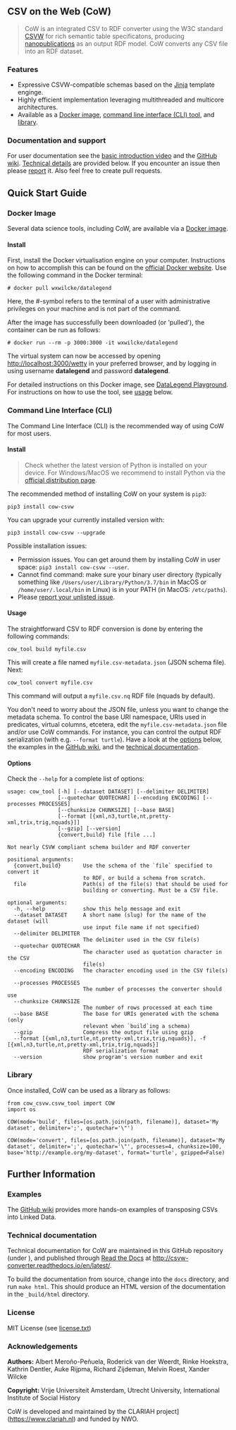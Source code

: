 ## CSV on the Web (CoW)

> CoW is an integrated CSV to RDF converter using the W3C standard [CSVW](https://www.w3.org/TR/tabular-data-primer/) for rich semantic table specificatons, producing [nanopublications](http://nanopub.org/) as an output RDF model. CoW converts any CSV file into an RDF dataset.



### Features

- Expressive CSVW-compatible schemas based on the [Jinja](https://github.com/pallets/jinja) template enginge.
- Highly efficient implementation leveraging multithreaded and multicore architectures.
- Available as a [Docker image](#docker-image), [command line interface (CLI) tool](command-line-interface), and [library](#library).

### Documentation and support
For user documentation see the [basic introduction video](https://t.co/SDWC3NhWZf) and the  [GitHub wiki](https://github.com/clariah/cow/wiki/). [Technical details](#technical-details) are provided below. If you encounter an issue then please [report](https://github.com/CLARIAH/COW/issues/new/choose) it. Also feel free to create pull requests.

## Quick Start Guide

### Docker Image

Several data science tools, including CoW, are available via a [Docker image](https://github.com/wxwilcke/datalegendtools).

#### Install

First, install the Docker virtualisation engine on your computer. Instructions on how to accomplish this can be found on the [official Docker website](https://docs.docker.com/get-docker). Use the following command in the Docker terminal:

```
# docker pull wxwilcke/datalegend
```
Here, the #-symbol refers to the terminal of a user with administrative privileges on your machine and is not part of the command.

After the image has successfully been downloaded (or 'pulled'), the container can be run as follows:

```
# docker run --rm -p 3000:3000 -it wxwilcke/datalegend
```
The virtual system can now be accessed by opening [http://localhost:3000/wetty](http://localhost:3000/wetty) in your preferred browser, and by logging in using username **datalegend** and password **datalegend**.

For detailed instructions on this Docker image, see [DataLegend Playground](https://github.com/wxwilcke/datalegendtools). For instructions on how to use the tool, see  [usage](#usage) below.



### Command Line Interface (CLI)

The Command Line Interface (CLI) is the recommended way of using CoW for most users.

#### Install

> Check whether the latest version of Python is installed on your device. For Windows/MacOS we recommend to install Python via the [official distribution page](https://www.python.org/downloads/).

The recommended method of installing CoW on your system is `pip3`:

```
pip3 install cow-csvw
```

You can upgrade your currently installed version with:

```
pip3 install cow-csvw --upgrade
```

Possible installation issues:

- Permission issues. You can get around them by installing CoW in user space: `pip3 install cow-csvw --user`. 
- Cannot find command: make sure your binary user directory (typically something like `/Users/user/Library/Python/3.7/bin` in MacOS or `/home/user/.local/bin` in Linux) is in your PATH (in MacOS: `/etc/paths`).
- Please [report your unlisted issue](https://github.com/CLARIAH/CoW/issues/new).

#### Usage

The straightforward CSV to RDF conversion is done by entering the following commands:

```
cow_tool build myfile.csv
```

This will create a file named `myfile.csv-metadata.json` (JSON schema file). Next:

```
cow_tool convert myfile.csv
```
This command will output a `myfile.csv.nq` RDF file (nquads by default).

You don't need to worry about the JSON file, unless you want to change the metadata schema. To control the base URI namespace, URIs used in predicates, virtual columns, etcetera, edit the `myfile.csv-metadata.json` file and/or use CoW commands. For instance, you can control the output RDF serialization (with e.g. ``--format turtle``). Have a look at the [options](#options) below, the examples in the [GitHub wiki](https://github.com/CLARIAH/CoW/wiki), and the [technical documentation](http://csvw-converter.readthedocs.io/en/latest/).

#### Options

Check the ``--help`` for a complete list of options:

```
usage: cow_tool [-h] [--dataset DATASET] [--delimiter DELIMITER]
                [--quotechar QUOTECHAR] [--encoding ENCODING] [--processes PROCESSES]
                [--chunksize CHUNKSIZE] [--base BASE]
                [--format [{xml,n3,turtle,nt,pretty-xml,trix,trig,nquads}]]
				[--gzip] [--version]
                {convert,build} file [file ...]

Not nearly CSVW compliant schema builder and RDF converter

positional arguments:
  {convert,build}       Use the schema of the `file` specified to convert it
                        to RDF, or build a schema from scratch.
  file                  Path(s) of the file(s) that should be used for
                        building or converting. Must be a CSV file.

optional arguments:
  -h, --help            show this help message and exit
  --dataset DATASET     A short name (slug) for the name of the dataset (will
                        use input file name if not specified)
  --delimiter DELIMITER
                        The delimiter used in the CSV file(s)
  --quotechar QUOTECHAR
                        The character used as quotation character in the CSV
                        file(s)
  --encoding ENCODING   The character encoding used in the CSV file(s)

  --processes PROCESSES
                        The number of processes the converter should use
  --chunksize CHUNKSIZE
                        The number of rows processed at each time
  --base BASE           The base for URIs generated with the schema (only
                        relevant when `build`ing a schema)
  --gzip 				Compress the output file using gzip
  --format [{xml,n3,turtle,nt,pretty-xml,trix,trig,nquads}], -f [{xml,n3,turtle,nt,pretty-xml,trix,trig,nquads}]
                        RDF serialization format
  --version             show program's version number and exit
```



### Library

Once installed, CoW can be used as a library as follows:

```
from cow_csvw.csvw_tool import COW
import os

COW(mode='build', files=[os.path.join(path, filename)], dataset='My dataset', delimiter=';', quotechar='\"')

COW(mode='convert', files=[os.path.join(path, filename)], dataset='My dataset', delimiter=';', quotechar='\"', processes=4, chunksize=100, base='http://example.org/my-dataset', format='turtle', gzipped=False)
```



## Further Information

### Examples

The [GitHub wiki](https://github.com/CLARIAH/COW/wiki) provides more hands-on examples of transposing CSVs into Linked Data.

### Technical documentation

Technical documentation for CoW are maintained in this GitHub repository (under <docs>), and published through [Read the Docs](http://readthedocs.org) at <http://csvw-converter.readthedocs.io/en/latest/>.

To build the documentation from source, change into the `docs` directory, and run `make html`. This should produce an HTML version of the documentation in the `_build/html` directory.

### License

MIT License (see [license.txt](license.txt))

### Acknowledgements

**Authors:**    Albert Meroño-Peñuela, Roderick van der Weerdt, Rinke Hoekstra, Kathrin Dentler, Auke Rijpma, Richard Zijdeman, Melvin Roest, Xander Wilcke

**Copyright:**  Vrije Universiteit Amsterdam, Utrecht University, International Institute of Social History


CoW is developed and maintained by the CLARIAH project](https://www.clariah.nl) and funded by NWO.
